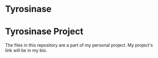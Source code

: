 # Tyrosinase
<h1>Tyrosinase Project</h1>
<p> The files in this repository are a part of my personal project. My project's link will be in my bio.</p>
